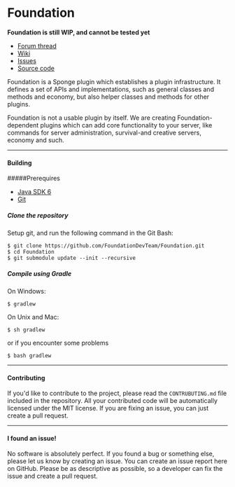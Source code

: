 Foundation
==========
**Foundation is still WIP, and cannot be tested yet**

* [Forum thread]
* [Wiki]
* [Issues]
* [Source code]

Foundation is a Sponge plugin which establishes a plugin infrastructure. It defines a set of APIs and implementations, such as general classes and methods and economy, but also helper classes and methods for other plugins.

Foundation is not a usable plugin by itself. We are creating Foundation-dependent plugins which can add core functionality to your server, like commands for server administration, survival-and creative servers, economy and such.

--------------------

#### Building
#####Prerequires
* [Java SDK 6]
* [Git]

##### Clone the repository
Setup git, and run the following command in the Git Bash:

    $ git clone https://github.com/FoundationDevTeam/Foundation.git
    $ cd Foundation
    $ git submodule update --init --recursive

##### Compile using Gradle
On Windows:

    $ gradlew

On Unix and Mac:

	$ sh gradlew

or if you encounter some problems

	$ bash gradlew

--------------------

#### Contributing
If you'd like to contribute to the project, please read the `CONTRUBUTING.md` file included in the repository. All your contributed code will be automatically licensed under the MIT license.
If you are fixing an issue, you can just create a pull request.

--------------------

#### I found an issue!
No software is absolutely perfect. If you found a bug or something else, please let us know by creating an issue. You can create an issue report here on GitHub. Please be as descriptive as possible, so a developer can fix the issue and create a pull request.

[Forum thread]: http://forums.spongepowered.org/t/1525/
[Wiki]: https://github.com/FoundationDevTeam/Foundation/wiki
[Issues]: https://github.com/FoundationDevTeam/Foundation/issues
[Source code]: https://github.com/FoundationDevTeam/Foundation/tree/master/src

[Java SDK 6]: http://www.oracle.com/technetwork/java/javase/downloads/java-archive-downloads-javase6-419409.html
[Git]: http://git-scm.com/
